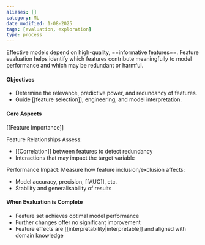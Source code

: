 ```yaml
---
aliases: []
category: ML
date modified: 1-08-2025
tags: [evaluation, exploration]
type: process
---
```

Effective models depend on high-quality, ==informative features==. Feature evaluation helps identify which features contribute meaningfully to model performance and which may be redundant or harmful.

#### Objectives
* Determine the relevance, predictive power, and redundancy of features.
* Guide [[feature selection]], engineering, and model interpretation.

#### Core Aspects

[[Feature Importance]]

Feature Relationships Assess:
* [[Correlation]] between features to detect redundancy
* Interactions that may impact the target variable

Performance Impact: Measure how feature inclusion/exclusion affects:
* Model accuracy, precision, [[AUC]], etc.
* Stability and generalisability of results

#### When Evaluation is Complete
* Feature set achieves optimal model performance
* Further changes offer no significant improvement
* Feature effects are [[interpretability|interpretable]] and aligned with domain knowledge
